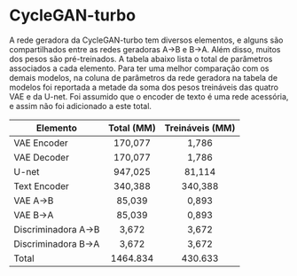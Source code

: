 # CycleGAN-turbo

A rede geradora da CycleGAN-turbo tem diversos elementos, e alguns são compartilhados entre as redes geradoras A→B e B→A. Além disso, muitos dos pesos são pré-treinados. A tabela abaixo lista o total de parâmetros associados a cada elemento. Para ter uma melhor comparação com os demais modelos, na coluna de parâmetros da rede geradora na tabela de modelos foi reportada a metade da soma dos pesos treináveis das quatro VAE e da U-net. Foi assumido que o encoder de texto é uma rede acessória, e assim não foi adicionado a este total.

| Elemento     |Total (MM)|Treináveis (MM) |
|-|:-:|:-:|
| VAE Encoder        |  170,077 |   1,786 |
| VAE Decoder        |  170,077 |   1,786 |
| U-net              |  947,025 |  81,114 |
| Text Encoder       |  340,388 | 340,388 |
| VAE A→B            |   85,039 |   0,893 |
| VAE B→A            |   85,039 |   0,893 |
| Discriminadora A→B |    3,672 |   3,672 |
| Discriminadora B→A |    3,672 |   3,672 |
| Total              | 1464.834 | 430.633 |
